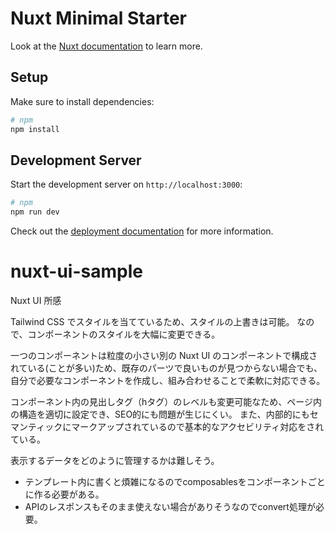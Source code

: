 # Nuxt Minimal Starter

Look at the [Nuxt documentation](https://nuxt.com/docs/getting-started/introduction) to learn more.

## Setup

Make sure to install dependencies:

```bash
# npm
npm install
```

## Development Server

Start the development server on `http://localhost:3000`:

```bash
# npm
npm run dev
```

Check out the [deployment documentation](https://nuxt.com/docs/getting-started/deployment) for more information.
# nuxt-ui-sample

Nuxt UI 所感

Tailwind CSS でスタイルを当てているため、スタイルの上書きは可能。
なので、コンポーネントのスタイルを大幅に変更できる。

一つのコンポーネントは粒度の小さい別の Nuxt UI のコンポーネントで構成されている(ことが多い)ため、既存のパーツで良いものが見つからない場合でも、自分で必要なコンポーネントを作成し、組み合わせることで柔軟に対応できる。

コンポーネント内の見出しタグ（hタグ）のレベルも変更可能なため、ページ内の構造を適切に設定でき、SEO的にも問題が生じにくい。
また、内部的にもセマンティックにマークアップされているので基本的なアクセビリティ対応をされている。

表示するデータをどのように管理するかは難しそう。
- テンプレート内に書くと煩雑になるのでcomposablesをコンポーネントごとに作る必要がある。
- APIのレスポンスもそのまま使えない場合がありそうなのでconvert処理が必要。
